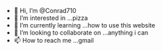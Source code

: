 - 👋 Hi, I’m @Conrad710
- 👀 I’m interested in ...pizza
- 🌱 I’m currently learning ...how to use this website
- 💞️ I’m looking to collaborate on ...anything i can
- 📫 How to reach me ...gmail

<!---
Conrad710/Conrad710 is a ✨ special ✨ repository because its `README.md` (this file) appears on your GitHub profile.
You can click the Preview link to take a look at your changes.
--->

